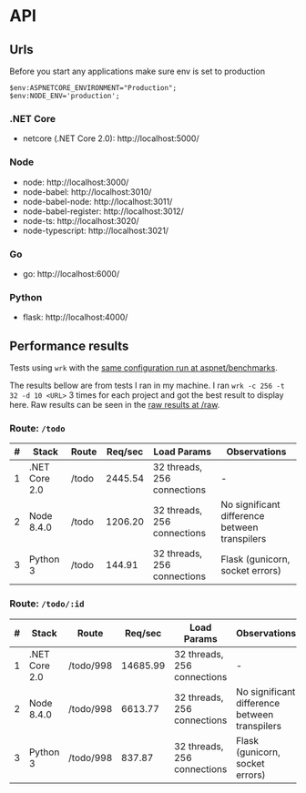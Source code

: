 # API

## Urls

Before you start any applications make sure env is set to production

```
$env:ASPNETCORE_ENVIRONMENT="Production";
$env:NODE_ENV='production';
```

### .NET Core

- netcore (.NET Core 2.0): http://localhost:5000/

### Node

- node: http://localhost:3000/
- node-babel: http://localhost:3010/
- node-babel-node: http://localhost:3011/
- node-babel-register: http://localhost:3012/
- node-ts: http://localhost:3020/
- node-typescript: http://localhost:3021/

### Go

- go: http://localhost:6000/

### Python

- flask: http://localhost:4000/

## Performance results

Tests using `wrk` with the [same configuration run at aspnet/benchmarks](https://github.com/aspnet/benchmarks/blob/dev/README.md).

The results bellow are from tests I ran in my machine. I ran `wrk -c 256 -t 32 -d 10 <URL>` 3 times for each project and got the best result to display here. Raw results can be seen in the [raw results at /raw](/raw).

### Route: `/todo`

| # | Stack | Route |  Req/sec | Load Params | Observations |
| - | ----- | ------ | -------- | ----------- | ------------ |
| 1 | .NET Core 2.0 | /todo | 2445.54 | 32 threads, 256 connections | - |
| 2 | Node 8.4.0 | /todo | 1206.20 | 32 threads, 256 connections | No significant difference between transpilers |
| 3 | Python 3 | /todo | 144.91 | 32 threads, 256 connections | Flask (gunicorn, socket errors) |

### Route: `/todo/:id`

| # | Stack | Route |  Req/sec | Load Params | Observations |
| - | ----- | ------ | -------- | ----------- | ------------ |
| 1 | .NET Core 2.0 | /todo/998 | 14685.99 | 32 threads, 256 connections | - |
| 2 | Node 8.4.0 | /todo/998 | 6613.77 | 32 threads, 256 connections | No significant difference between transpilers |
| 3 | Python 3 | /todo/998 | 837.87 | 32 threads, 256 connections | Flask (gunicorn, socket errors) |
